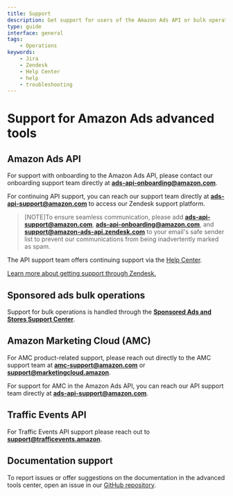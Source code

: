 ```yaml
---
title: Support
description: Get support for users of the Amazon Ads API or bulk operations. 
type: guide
interface: general
tags:
    - Operations
keywords:
    - Jira
    - Zendesk
    - Help Center
    - help
    - troubleshooting
---
```


# Support for Amazon Ads advanced tools

## Amazon Ads API

For support with onboarding to the Amazon Ads API, please contact our onboarding support team directly at **ads-api-onboarding@amazon.com**.

For continuing API support, you can reach our support team directly at **ads-api-support@amazon.com** to access our Zendesk support platform.

>[NOTE]To ensure seamless communication, please add **ads-api-support@amazon.com**, **ads-api-onboarding@amazon.com**, and **support@amazon-ads-api.zendesk.com** to your email's safe sender list to prevent our communications from being inadvertently marked as spam. 

The API support team offers continuing support via the [Help Center](https://amazon-ads-api.zendesk.com).

[Learn more about getting support through Zendesk.](https://amazon-ads-api.zendesk.com/hc/en-us/articles/25110088401435-Need-Support-Find-your-Answers-Here)


## Sponsored ads bulk operations 

Support for bulk operations is handled through the **[Sponsored Ads and Stores Support Center](https://advertising.amazon.com/help)**.

## Amazon Marketing Cloud (AMC)

For AMC product-related support, please reach out directly to the AMC support team at **amc-support@amazon.com** or **support@marketingcloud.amazon**.

For support for AMC in the Amazon Ads API, you can reach our API support team directly at **ads-api-support@amazon.com**.

## Traffic Events API

For Traffic Events API support please reach out to **support@trafficevents.amazon**.

## Documentation support

To report issues or offer suggestions on the documentation in the advanced tools center, open an issue in our [GitHub repository](https://github.com/amzn/ads-advanced-tools-docs).

